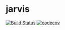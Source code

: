 jarvis
======
[![Build Status](https://travis-ci.com/gdaniel/jarvis.svg?token=FBbqzUpaXaqnawrfdPca&branch=master)](https://travis-ci.com/gdaniel/jarvis)
[![codecov](https://codecov.io/gh/gdaniel/jarvis/branch/master/graph/badge.svg?token=02TcDpkeLm)](https://codecov.io/gh/gdaniel/jarvis)